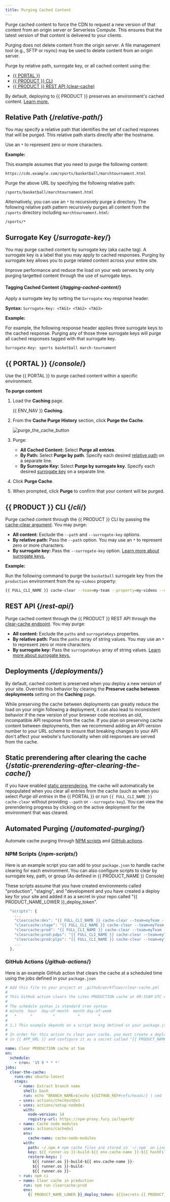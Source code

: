 ```yaml
---
title: Purging Cached Content
---
```


Purge cached content to force the CDN to request a new version of that content from an origin server or Serverless Compute. This ensures that the latest version of that content is delivered to your clients.

<Callout type="info">

  Purging does not delete content from the origin server. A file management tool (e.g., SFTP or rsync) may be used to delete content from an origin server.

</Callout>

Purge by relative path, surrogate key, or all cached content using the:

-   [{{ PORTAL }}](#developer-console)
-   [{{ PRODUCT }} CLI](#cli)
-   [{{ PRODUCT }} REST API (clear-cache)](#rest-api)

<Callout type="info">

  By default, deploying to {{ PRODUCT }} preserves an environment's cached content. [Learn more.](#deployments)

</Callout>

## Relative Path {/*relative-path*/}

You may specify a relative path that identifies the set of cached respones that will be purged. This relative path starts directly after the hostname.

<Callout type="tip">

  Use an `*` to represent zero or more characters.

</Callout>

**Example:**

This example assumes that you need to purge the following content:

`https://cdn.example.com/sports/basketball/marchtournament.html`

Purge the above URL by specifying the following relative path:

`/sports/basketball/marchtournament.html`

Alternatively, you can use an `*` to recursively purge a directory. The following relative path pattern recursively purges all content from the `/sports` directory including `marchtournament.html`:

`/sports/*` 

## Surrogate Key {/*surrogate-key*/}

You  may purge cached content by surrogate key (aka cache tag). A surrogate key is a label that you may apply to cached responses. Purging by surrogate key allows you to purge related content across your entire site. 

<Callout type="tip">

  Improve performance and reduce the load on your web servers by only purging targetted content through the use of surrogate keys. 

</Callout>

#### Tagging Cached Content {/*tagging-cached-content*/}

Apply a surrogate key by setting the `Surrogate-Key` response header. 

**Syntax:** `Surrogate-Key: <TAG1> <TAG2> <TAG3>`

**Example:** 

For example, the following response header applies three surrogate keys to the cached response. Purging any of those three surrogate keys will purge all cached responses tagged with that surrogate key.

`Surrogate-Key: sports basketball march-tournament`

## {{ PORTAL }} {/*console*/}

Use the {{ PORTAL }} to purge cached content within a specific environment. 

**To purge content**

1.  Load the **Caching** page.

    {{ ENV_NAV }} **Caching**.

2.  From the **Cache Purge History** section, click **Purge the Cache**.

    ![purge_the_cache_button](/images/v7/performance/caching-purge-the-cache.png)

3.  Purge:

    -   **All Cached Content:** Select **Purge all entries**.
    -   **By Path:** Select **Purge by path**. Specify each desired [relative path](#relative-path) on a separate line.
    -   **By Surrogate Key:** Select **Purge by surrogate key**. Specify each desired [surrogate key](#surrogate-key) on a separate line.

4.  Click **Purge Cache**.

5.  When prompted, click **Purge** to confirm that your content will be purged.

## {{ PRODUCT }} CLI {/*cli*/}

Purge cached content through the {{ PRODUCT }} CLI by passing the [cache-clear argument](/guides/develop/cli#cache-clear). You may purge:

-   **All content:** Exclude the `--path` and `--surrogate-key` options.
-   **By relative path:** Pass the `--path` option. You may use an `*` to represent zero or more characters.
-   **By surrogate key:** Pass the `--surrogate-key` option. [Learn more about surrogate keys.](#surrogate-key)

**Example:**

Run the following command to purge the `basketball` surrogate key from the `production` environment from the `my-videos` property:

```bash
{{ FULL_CLI_NAME }} cache-clear --team=my-team --property=my-videos --environment=production --surrogate-key=basketball
```

## REST API {/*rest-api*/}

Purge cached content through the {{ PRODUCT }} REST API through the [clear-cache endpoint](/guides/develop/rest_api#clear-cache). You may purge:

-   **All content:** Exclude the `paths` and `surrogateKeys` properties.
-   **By relative path:** Pass the `paths` array of string values. You may use an `*` to represent zero or more characters.
-   **By surrogate key:** Pass the `surrogateKeys` array of string values. [Learn more about surrogate keys.](#surrogate-key)

## Deployments {/*deployments*/}

By default, cached content is preserved when you deploy a new version of your site. Override this behavior by clearing the **Preserve cache between deployments** setting on the **Caching** page.

<Callout type="warning">

  While preserving the cache between deployments can greatly reduce the load on your origin following a deployment, it can also lead to inconsistent behavior if the new version of your browser code receives an old, incompatible API response from the cache. If you plan on preserving cache content between deployments, then we recommend adding an API version number to your URL scheme to ensure that breaking changes to your API don't affect your website's functionality when old responses are served from the cache.

</Callout>

## Static prerendering after clearing the cache {/*static-prerendering-after-clearing-the-cache*/}

If you have enabled [static prerendering](/guides/performance/static_prerendering), the cache will automatically be repopulated when you clear all entries from the cache (such as when you select _Purge all entries_ in the {{ PORTAL }} or run `{{ FULL_CLI_NAME }} cache-clear` without providing `--path` or `--surrogate-key`). You can view the prerendering progress by clicking on the active deployment for the environment that was cleared.

## Automated Purging {/*automated-purging*/}

Automate cache purging through [NPM scripts](#npm-scripts) and [GitHub actions](#github-actions).

### NPM Scripts {/*npm-scripts*/}

Here is an example script you can add to your `package.json` to handle cache clearing for each environment. You can also configure scripts to clear by surrogate key, path, or group (As defined in {{ PRODUCT_NAME }} Console)

These scripts assume that you have created environments called "production", "staging", and "development and you have created a deploy key for your site and added it as a secret in your repo called "{{ PRODUCT_NAME_LOWER }}\_deploy_token".

```js
  "scripts": {
    ...
    "clearcache:dev": "{{ FULL_CLI_NAME }} cache-clear --team=myTeam --property=my{{ PRODUCT_NAME }}App --environment=development --token=${{ PRODUCT_NAME_LOWER }}_deploy_token",
    "clearcache:stage": "{{ FULL_CLI_NAME }} cache-clear --team=myTeam --property=my{{ PRODUCT_NAME }}App --environment=staging --token=${{ PRODUCT_NAME_LOWER }}_deploy_token",
    "clearcache:prod": "{{ FULL_CLI_NAME }} cache-clear --team=myTeam --property=my{{ PRODUCT_NAME }}App --environment=production --token=${{ PRODUCT_NAME_LOWER }}_deploy_token",
    "clearcache:prod:pdps": "{{ FULL_CLI_NAME }} cache-clear --team=myTeam --property=my{{ PRODUCT_NAME }}App --environment=production --surrogate-key=pdp --token=${{ PRODUCT_NAME_LOWER }}_deploy_token",
    "clearcache:prod:plps": "{{ FULL_CLI_NAME }} cache-clear --team=myTeam --property=my{{ PRODUCT_NAME }}App --environment=production --surrogate-key=plp --token=${{ PRODUCT_NAME_LOWER }}_deploy_token",
    ...
  },
```

### GitHub Actions {/*github-actions*/}

Here is an example GitHub action that clears the cache at a scheduled time using the jobs defined in your `package.json`

```yml
# Add this file to your project at .github/workflows/clear-cache.yml
#
# This GitHub action clears the sites PRODUCTION cache at 09:15AM UTC every day.
#
# The schedule syntax is standard cron syntax
# minute  hour  day-of-month  month day-of-week
#   *      *         *          *        *
#
# 1.) This example depends on a script being defined in your package.json called clearcache:prod
#
# In order for this action to clear your cache, you must create a deploy token from the site settings page
# in {{ APP_URL }} and configure it as a secret called "{{ PRODUCT_NAME_LOWER }}_deploy_token" in your repo on GitHub.

name: Clear PRODUCTION cache at 5am
on:
  schedule:
    - cron: '15 9 * * *'
jobs:
  clear-the-cache:
    runs-on: ubuntu-latest
    steps:
      - name: Extract branch name
        shell: bash
        run: echo "BRANCH_NAME=$(echo ${GITHUB_REF#refs/heads/} | sed 's/\//_/g')" >> $GITHUB_ENV
      - uses: actions/checkout@v1
      - uses: actions/setup-node@v1
        with:
          node-version: 14
          registry-url: https://npm-proxy.fury.io/layer0/
      - name: Cache node modules
        uses: actions/cache@v1
        env:
          cache-name: cache-node-modules
        with:
          path: ~/.npm # npm cache files are stored in `~/.npm` on Linux/macOS
          key: ${{ runner.os }}-build-${{ env.cache-name }}-${{ hashFiles('**/package-lock.json') }}
          restore-keys: |
            ${{ runner.os }}-build-${{ env.cache-name }}-
            ${{ runner.os }}-build-
            ${{ runner.os }}-
      - run: npm ci
      - name: Clear cache in production
        run: npm run clearcache:prod
        env:
          {{ PRODUCT_NAME_LOWER }}_deploy_token: ${{secrets.{{ PRODUCT_NAME_LOWER }}_deploy_token}}
```
